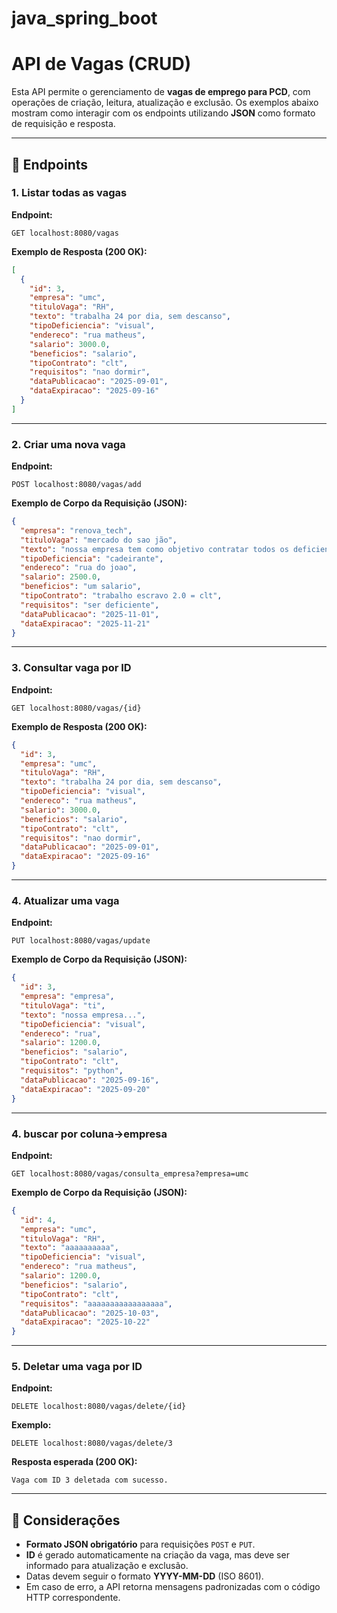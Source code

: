 ﻿# java_spring_boot

# API de Vagas (CRUD)

Esta API permite o gerenciamento de **vagas de emprego para PCD**, com operações de criação, leitura, atualização e exclusão.
Os exemplos abaixo mostram como interagir com os endpoints utilizando **JSON** como formato de requisição e resposta.

---

## 🔎 Endpoints

### 1. Listar todas as vagas

**Endpoint:**

```
GET localhost:8080/vagas
```

**Exemplo de Resposta (200 OK):**

```json
[
  {
    "id": 3,
    "empresa": "umc",
    "tituloVaga": "RH",
    "texto": "trabalha 24 por dia, sem descanso",
    "tipoDeficiencia": "visual",
    "endereco": "rua matheus",
    "salario": 3000.0,
    "beneficios": "salario",
    "tipoContrato": "clt",
    "requisitos": "nao dormir",
    "dataPublicacao": "2025-09-01",
    "dataExpiracao": "2025-09-16"
  }
]
```

---

### 2. Criar uma nova vaga

**Endpoint:**

```
POST localhost:8080/vagas/add
```

**Exemplo de Corpo da Requisição (JSON):**

```json
{
  "empresa": "renova_tech",
  "tituloVaga": "mercado do sao jão",
  "texto": "nossa empresa tem como objetivo contratar todos os deficientes",
  "tipoDeficiencia": "cadeirante",
  "endereco": "rua do joao",
  "salario": 2500.0,
  "beneficios": "um salario",
  "tipoContrato": "trabalho escravo 2.0 = clt",
  "requisitos": "ser deficiente",
  "dataPublicacao": "2025-11-01",
  "dataExpiracao": "2025-11-21"
}
```

---

### 3. Consultar vaga por ID

**Endpoint:**

```
GET localhost:8080/vagas/{id}
```

**Exemplo de Resposta (200 OK):**

```json
{
  "id": 3,
  "empresa": "umc",
  "tituloVaga": "RH",
  "texto": "trabalha 24 por dia, sem descanso",
  "tipoDeficiencia": "visual",
  "endereco": "rua matheus",
  "salario": 3000.0,
  "beneficios": "salario",
  "tipoContrato": "clt",
  "requisitos": "nao dormir",
  "dataPublicacao": "2025-09-01",
  "dataExpiracao": "2025-09-16"
}
```

---

### 4. Atualizar uma vaga

**Endpoint:**

```
PUT localhost:8080/vagas/update
```

**Exemplo de Corpo da Requisição (JSON):**

```json
{
  "id": 3,
  "empresa": "empresa",
  "tituloVaga": "ti",
  "texto": "nossa empresa...",
  "tipoDeficiencia": "visual",
  "endereco": "rua",
  "salario": 1200.0,
  "beneficios": "salario",
  "tipoContrato": "clt",
  "requisitos": "python",
  "dataPublicacao": "2025-09-16",
  "dataExpiracao": "2025-09-20"
}
```
---
### 4. buscar por coluna->empresa

**Endpoint:**

```
GET localhost:8080/vagas/consulta_empresa?empresa=umc
```

**Exemplo de Corpo da Requisição (JSON):**

```json
{
  "id": 4,
  "empresa": "umc",
  "tituloVaga": "RH",
  "texto": "aaaaaaaaaa",
  "tipoDeficiencia": "visual",
  "endereco": "rua matheus",
  "salario": 1200.0,
  "beneficios": "salario",
  "tipoContrato": "clt",
  "requisitos": "aaaaaaaaaaaaaaaaa",
  "dataPublicacao": "2025-10-03",
  "dataExpiracao": "2025-10-22"
}
```

---

### 5. Deletar uma vaga por ID

**Endpoint:**

```
DELETE localhost:8080/vagas/delete/{id}
```

**Exemplo:**

```
DELETE localhost:8080/vagas/delete/3
```

**Resposta esperada (200 OK):**

```
Vaga com ID 3 deletada com sucesso.
```

---

## 📌 Considerações

* **Formato JSON obrigatório** para requisições `POST` e `PUT`.
* **ID** é gerado automaticamente na criação da vaga, mas deve ser informado para atualização e exclusão.
* Datas devem seguir o formato **YYYY-MM-DD** (ISO 8601).
* Em caso de erro, a API retorna mensagens padronizadas com o código HTTP correspondente.

